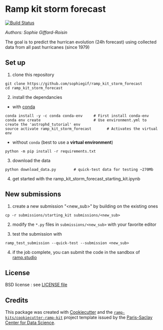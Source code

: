 Ramp kit storm forecast
=======================


[![Build Status](https://travis-ci.org/sophiegif/ramp_kit_storm_forecast.svg?branch=master)][travis]

_Authors: Sophie Giffard-Roisin_

The goal is to predict the hurrican evolution (24h forecast) using collected data from all past hurricanes (since 1979)

## Set up

1. clone this repository
  ```
  git clone https://github.com/sophiegif/ramp_kit_storm_forecast
  cd ramp_kit_storm_forecast
  ```

2. install the dependancies
  - with [conda](https://conda.io/miniconda.html)
  ```
  conda install -y -c conda conda-env     # First install conda-env
  conda env create                        # Use environment.yml to create the 'astrophd_tutorial' env
  source activate ramp_kit_storm_forecast       # Activates the virtual env
  ```
  - without `conda` (best to use a **virtual environment**)
  ```
  python -m pip install -r requirements.txt
  ```

3. download the data
  ```
  python download_data.py        # quick-test data for testing ~270Mb
  ```

4. get started with the ramp_kit_storm_forecast_starting_kit.ipynb

## New submissions

1. create a new submission "<new_sub>" by building on the existing ones
  ```
  cp -r submissions/starting_kit submissions/<new_sub>
  ```
2. modify the `*.py` files in  `submissions/<new_sub>` with your favorite editor

3. test the submission with
  ```
  ramp_test_submission --quick-test --submission <new_sub>
  ```
4. if the job complete, you can submit the code in the sandbox of [ramp.studio][ramp]



## License

BSD license : see [LICENSE file](LICENSE)


## Credits

This package was created with [Cookiecutter][cookie] and the [`ramp-kits/cookiecutter-ramp-kit`][kit] project template
issued by the [Paris-Saclay Center for Data Science][cds].

[travis]: https://travis-ci.org/sophiegif/ramp_kit_storm_forecast
[ramp]: https://ramp.studio/events/ramp_kit_storm_forecast
[cookie]: https://github.com/audreyr/cookiecutter
[kit]: https://github.com/ramp-kits/cookiecutter-ramp-kit
[cds]: https://www.datascience-paris-saclay.fr/
